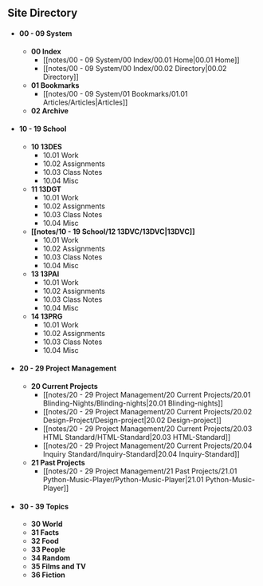 ## Site Directory

- #### 00 - 09 System
	- **00 Index**
		- [[notes/00 - 09 System/00 Index/00.01 Home|00.01 Home]]
		- [[notes/00 - 09 System/00 Index/00.02 Directory|00.02 Directory]]
	- **01 Bookmarks**
		- [[notes/00 - 09 System/01 Bookmarks/01.01 Articles/Articles|Articles]]
	- **02 Archive**
- #### 10 - 19 School
	- **10 13DES**
		- 10.01 Work
		- 10.02 Assignments
		- 10.03 Class Notes
		- 10.04 Misc
	- **11 13DGT**
		- 10.01 Work
		- 10.02 Assignments
		- 10.03 Class Notes
		- 10.04 Misc
	- **[[notes/10 - 19 School/12 13DVC/13DVC|13DVC]]**
		- 10.01 Work
		- 10.02 Assignments
		- 10.03 Class Notes
		- 10.04 Misc
	- **13 13PAI**
		- 10.01 Work
		- 10.02 Assignments
		- 10.03 Class Notes
		- 10.04 Misc
	- **14 13PRG**
		- 10.01 Work
		- 10.02 Assignments
		- 10.03 Class Notes
		- 10.04 Misc
- #### 20 - 29 Project Management
	- **20 Current Projects**
		- [[notes/20 - 29 Project Management/20 Current Projects/20.01 Blinding-Nights/Blinding-nights|20.01 Blinding-nights]]
		- [[notes/20 - 29 Project Management/20 Current Projects/20.02 Design-Project/Design-project|20.02 Design-project]]
		- [[notes/20 - 29 Project Management/20 Current Projects/20.03 HTML Standard/HTML-Standard|20.03 HTML-Standard]]
		- [[notes/20 - 29 Project Management/20 Current Projects/20.04 Inquiry Standard/Inquiry-Standard|20.04 Inquiry-Standard]]
	- **21 Past Projects**
		- [[notes/20 - 29 Project Management/21 Past Projects/21.01 Python-Music-Player/Python-Music-Player|21.01 Python-Music-Player]]
- #### 30 - 39 Topics
	- **30 World**
	- **31 Facts**
	- **32 Food**
	- **33 People**
	- **34 Random**
	- **35 Films and TV**
	- **36 Fiction**